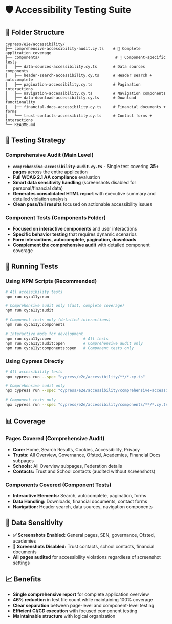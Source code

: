 # 🛡️ Accessibility Testing Suite

## 📁 Folder Structure

```text
cypress/e2e/accessibility/
├── comprehensive-accessibility-audit.cy.ts    # 🎯 Complete application coverage
├── components/                                 # 🧩 Component-specific tests
│   ├── data-sources-accessibility.cy.ts       # Data sources components
│   ├── header-search-accessibility.cy.ts      # Header search + autocomplete
│   ├── pagination-accessibility.cy.ts         # Pagination interactions
│   ├── navigation-accessibility.cy.ts         # Navigation components
│   ├── data-download-accessibility.cy.ts      # Download functionality
│   ├── financial-docs-accessibility.cy.ts     # Financial documents + forms
│   └── trust-contacts-accessibility.cy.ts     # Contact forms + interactions
└── README.md
```

## 🎯 Testing Strategy

### **Comprehensive Audit (Main Level)**

- **`comprehensive-accessibility-audit.cy.ts`** - Single test covering **35+ pages** across the entire application
- **Full WCAG 2.1 AA compliance** evaluation
- **Smart data sensitivity handling** (screenshots disabled for personal/financial data)
- **Generates consolidated HTML report** with executive summary and detailed violation analysis
- **Clean pass/fail results** focused on actionable accessibility issues

### **Component Tests (Components Folder)**

- **Focused on interactive components** and user interactions
- **Specific behavior testing** that requires dynamic scenarios
- **Form interactions, autocomplete, pagination, downloads**
- **Complement the comprehensive audit** with detailed component coverage

## 🚀 Running Tests

### Using NPM Scripts (Recommended)

```bash
# All accessibility tests
npm run cy:a11y:run

# Comprehensive audit only (fast, complete coverage)
npm run cy:a11y:audit

# Component tests only (detailed interactions)
npm run cy:a11y:components

# Interactive mode for development
npm run cy:a11y:open              # All tests
npm run cy:a11y:audit:open        # Comprehensive audit only
npm run cy:a11y:components:open   # Component tests only
```

### Using Cypress Directly

```bash
# All accessibility tests
npx cypress run --spec "cypress/e2e/accessibility/**/*.cy.ts"

# Comprehensive audit only
npx cypress run --spec "cypress/e2e/accessibility/comprehensive-accessibility-audit.cy.ts"

# Component tests only
npx cypress run --spec "cypress/e2e/accessibility/components/**/*.cy.ts"
```

## 📊 Coverage

### **Pages Covered (Comprehensive Audit)**

- **Core:** Home, Search Results, Cookies, Accessibility, Privacy
- **Trusts:** All Overview, Governance, Ofsted, Academies, Financial Docs subpages
- **Schools:** All Overview subpages, Federation details
- **Contacts:** Trust and School contacts (audited without screenshots)

### **Components Covered (Component Tests)**

- **Interactive Elements:** Search, autocomplete, pagination, forms
- **Data Handling:** Downloads, financial documents, contact forms
- **Navigation:** Header search, data sources, navigation components

## 🔧 Data Sensitivity

- **✅ Screenshots Enabled:** General pages, SEN, governance, Ofsted, academies
- **🚫 Screenshots Disabled:** Trust contacts, school contacts, financial documents
- **All pages audited** for accessibility violations regardless of screenshot settings

## 📈 Benefits

- **Single comprehensive report** for complete application overview
- **46% reduction** in test file count while maintaining 100% coverage
- **Clear separation** between page-level and component-level testing
- **Efficient CI/CD execution** with focused component testing
- **Maintainable structure** with logical organization
